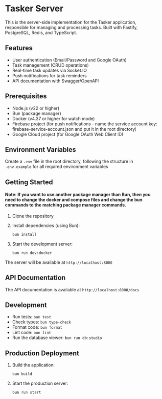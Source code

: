 # Tasker Server

This is the server-side implementation for the Tasker application, responsible for managing and processing tasks. Built with Fastify, PostgreSQL, Redis, and TypeScript.

## Features

- User authentication (Email/Password and Google OAuth)
- Task management (CRUD operations)
- Real-time task updates via Socket.IO
- Push notifications for task reminders
- API documentation with Swagger/OpenAPI

## Prerequisites

- Node.js (v22 or higher)
- Bun (package manager)
- Docker (v4.37 or higher for watch mode)
- Firebase project (for push notifications - name the service account key: firebase-service-account.json and put it in the root directory)
- Google Cloud project (for Google OAuth Web Client ID)

## Environment Variables

Create a `.env` file in the root directory, following the structure in `.env.example` for all required environment variables

## Getting Started

#### Note: If you want to use another package manager than Bun, then you need to change the docker and compose files and change the bun commands to the matching package manager commands.

1. Clone the repository

2. Install dependencies (using Bun):

   ```bash
   bun install
   ```

3. Start the development server:
   ```bash
   bun run dev:docker
   ```

The server will be available at `http://localhost:8000`

## API Documentation

The API documentation is available at `http://localhost:8000/docs`

## Development

- Run tests: `bun test`
- Check types: `bun type-check`
- Format code: `bun format`
- Lint code: `bun lint`
- Run the database viewer: `bun run db:studio`

## Production Deployment

1. Build the application:

   ```bash
   bun build
   ```

2. Start the production server:
   ```bash
   bun run start
   ```
